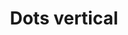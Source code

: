 ---
title: Dots vertical
categories:
tags:
icon: dots-vertical
svg: '<svg xmlns="http://www.w3.org/2000/svg" width="24" height="24" fill="none" viewBox="0 0 24 24" stroke-width="1.5" stroke-linecap="round" stroke-linejoin="round" stroke="currentColor"><path stroke-width="2" d="M12 8h.01M12 12h.01M12 16h.01"/></svg>'
---